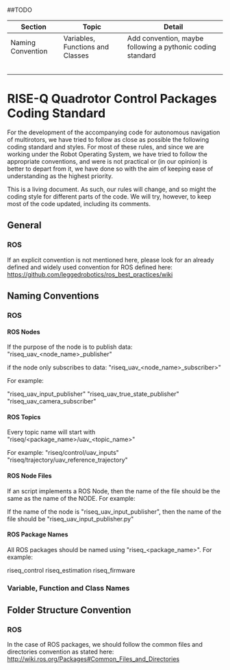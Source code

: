 
##TODO

|Section|Topic|Detail|
|---|---|---|
|Naming Convention| Variables, Functions and Classes| Add convention, maybe following a pythonic coding standard|
||||
||||
||||
||||
||||

# RISE-Q Quadrotor Control Packages Coding Standard

For the development of the accompanying code for autonomous navigation of multirotors, we have tried to follow as close as possible the following coding standard and styles. For most of these rules, and since we are working under the Robot Operating System, we have tried to follow the appropriate conventions, and were is not practical or (in our opinion) is better to depart from it, we have done so with the aim of keeping ease of understanding as the highest priority.

This is a living document. As such, our rules will change, and so might the coding style for different parts of the code. We will try, however, to keep most of the code updated, including its comments.

## General

### ROS

If an explicit convention is not mentioned here, please look for an already defined and widely used convention for ROS defined here: https://github.com/leggedrobotics/ros_best_practices/wiki


## Naming Conventions

### ROS

#### ROS Nodes

If the purpose of the node is to publish data:
"riseq_uav_<node_name>_publisher"    

if the node only subscribes to data:
"riseq_uav_<node_name>_subscriber>"

For example:

"riseq_uav_input_publisher"
"riseq_uav_true_state_publisher"
"riseq_uav_camera_subscriber"

#### ROS Topics

Every topic name will start with "riseq/<package_name>/uav_<topic_name>"

For example:
"riseq/control/uav_inputs"
"riseq/trajectory/uav_reference_trajectory"

#### ROS Node Files

If an script implements a ROS Node, then the name of the file should be the same as the name of the NODE. For example:

If the name of the node is "riseq_uav_input_publisher", then the name of the file should be "riseq_uav_input_publisher.py"

#### ROS Package Names

All ROS packages should be named using "riseq_<package_name>". For example:

riseq_control
riseq_estimation
riseq_firmware

### Variable, Function and Class Names

## Folder Structure Convention

### ROS

In the case of ROS packages, we should follow the common files and directories convention as stated here: http://wiki.ros.org/Packages#Common_Files_and_Directories







